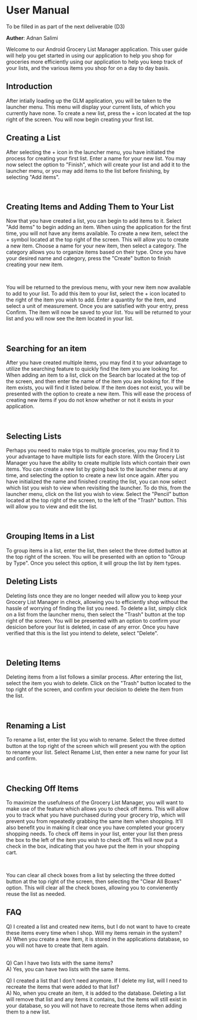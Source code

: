 # User Manual

To be filled in as part of the next deliverable (D3)

**Auther**: Adnan Salimi

Welcome to our Android Grocery List Manager application. This user guide will help you get started in using our application to help you shop for groceries more efficiently using our application to help you keep track of your lists, and the various items you shop for on a day to day basis.

## Introduction

After intially loading up the GLM application, you will be taken to the launcher menu. This menu will display your current lists, of which you currently have none. To create a new list, press the + icon located at the top right of the screen. You will now begin creating your first list.

## Creating a List

After selecting the + icon in the launcher menu, you have initiated the process for creating your first list. Enter a name for your new list. You may now select the option to "Finish", which will create your list and add it to the launcher menu, or you may add items to the list before finishing, by selecting "Add items".

<br>

## Creating Items and Adding Them to Your List

Now that you have created a list, you can begin to add items to it. Select "Add items" to begin adding an item. When using the application for the first time, you will not have any items available. To create a new item, select the + symbol located at the top right of the screen. This will allow you to create a new item. Choose a name for your new item, then select a category. The category allows you to organize items based on their type. Once you have your desired name and category, press the "Create" button to finish creating your new item.

<br>

You will be returned to the previous menu, with your new item now available to add to your list. To add this item to your list, select the + icon located to the right of the item you wish to add. Enter a quantity for the item, and select a unit of measurement. Once you are satisfied with your entry, press Confirm. The item will now be saved to your list. You will be returned to your list and you will now see the item located in your list.

<br>

## Searching for an item

After you have created multiple items, you may find it to your advantage to utilize the searching feature to quickly find the item you are looking for. When adding an item to a list, click on the Search bar located at the top of the screen, and then enter the name of the item you are looking for. If the item exists, you will find it listed below. If the item does not exist, you will be presented with the option to create a new item. This will ease the process of creating new items if you do not know whether or not it exists in your application.

<br>

## Selecting Lists

Perhaps you need to make trips to multiple groceries, you may find it to your advantage to have multiple lists for each store. With the Grocery List Manager you have the ability to create multiple lists which contain their own items. You can create a new list by going back to the launcher menu at any time, and selecting the option to create a new list once again. After you have initialized the name and finished creating the list, you can now select which list you wish to view when revisiting the launcher. To do this, from the launcher menu, click on the list you wish to view. Select the "Pencil" button located at the top right of the screen, to the left of the "Trash" button. This will allow you to view and edit the list.

<br>

## Grouping Items in a List

To group items in a list, enter the list, then select the three dotted button at the top right of the screen. You will be presented with an option to "Group by Type". Once you select this option, it will group the list by item types.

## Deleting Lists

Deleting lists once they are no longer needed will allow you to keep your Grocery List Manager in check, allowing you to efficiently shop without the hassle of worrying of finding the list you need. To delete a list, simply click on a list from the launcher menu, then select the "Trash" button at the top right of the screen. You will be presented with an option to confirm your desicion before your list is deleted, in case of any error. Once you have verified that this is the list you intend to delete, select "Delete".

<br>

## Deleting Items

Deleting items from a list follows a similar process. After entering the list, select the item you wish to delete. Click on the "Trash" button located to the top right of the screen, and confirm your decision to delete the item from the list.

<br>

## Renaming a List

To rename a list, enter the list you wish to rename. Select the three dotted button at the top right of the screen which will present you with the option to rename your list. Select Rename List, then enter a new name for your list and confirm.

<br>

## Checking Off Items

To maximize the usefulness of the Grocery List Manager, you will want to make use of the feature which allows you to check off items. This will allow you to track what you have purchased during your grocery trip, which will prevent you from repeatedly grabbing the same item when shopping. It'll also benefit you in making it clear once you have completed your grocery shopping needs. To check off items in your list, enter your list then press the box to the left of the item you wish to check off. This will now put a check in the box, indicating that you have put the item in your shopping cart.

<br>

You can clear all check boxes from a list by selecting the three dotted button at the top right of the screen, then selecting the "Clear All Boxes" option. This will clear all the check boxes, allowing you to convienently reuse the list as needed.

## FAQ

Q) I created a list and created new items, but I do not want to have to create these items every time when I shop. Will my items remain in the system?
<br>
A) When you create a new item, it is stored in the applications database, so you will not have to create that item again.

<br>
Q) Can I have two lists with the same items?
<br>
A) Yes, you can have two lists with the same items.  

<br>

Q) I created a list that I don't need anymore. If I delete my list, will I need to recreate the items that were added to that list?
<br>
A) No, when you create an item, it is added to the database. Deleting a list will remove that list and any items it contains, but the items will still exist in your database, so you will not have to recreate those items when adding them to a new list.



